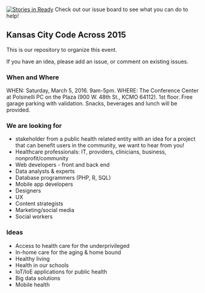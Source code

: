 [![Stories in Ready](https://badge.waffle.io/codeforkansascity/CodeAcross2015.svg?label=ready&title=Ready)](http://waffle.io/codeforkansascity/CodeAcross2015) Check out our issue board to see what you can do to help!

## Kansas City Code Across 2015

This is our repository to organize this event.

If you have an idea, please add an issue, or comment on existing issues.

### When and Where

WHEN: Saturday, March 5, 2016. 9am-5pm. WHERE: The Conference Center at Polsinelli PC on the Plaza (900 W. 48th St., KCMO 64112). 1st floor. Free garage parking with validation. Snacks, beverages and lunch will be provided. 

### We are looking for 

*  stakeholder from a public health related entity with an idea for a project that can benefit users in the community, we want to hear from you! 
*  Healthcare professionals: IT, providers, clinicians, business, nonprofit/community
* Web developers - front and back end
* Data analysts & experts
* Database programmers (PHP, R, SQL) 
* Mobile app developers
* Designers
* UX
* Content strategists
* Marketing/social media
* Social workers

### Ideas

* Access to health care for the underprivileged
* In-home care for the aging & home bound
* Healthy living
* Health in our schools 
* IoT/IoE applications for public health
* Big data solutions
* Mobile health

